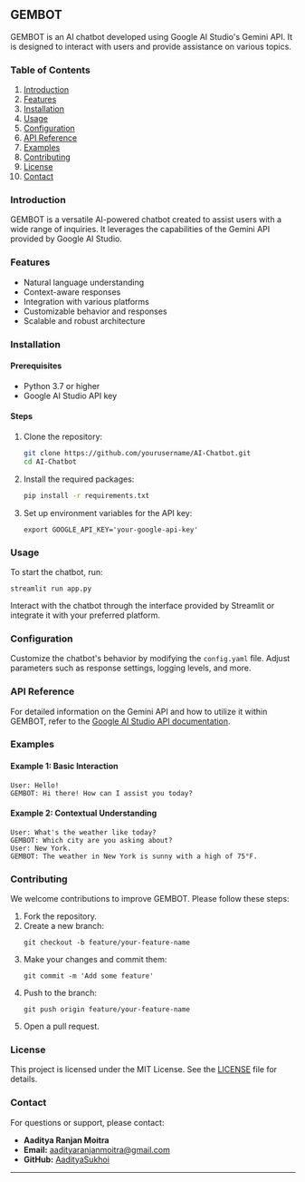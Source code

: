 ## GEMBOT

GEMBOT is an AI chatbot developed using Google AI Studio's Gemini API. It is designed to interact with users and provide assistance on various topics.

### Table of Contents

1. [Introduction](#introduction)
2. [Features](#features)
3. [Installation](#installation)
4. [Usage](#usage)
5. [Configuration](#configuration)
6. [API Reference](#api-reference)
7. [Examples](#examples)
8. [Contributing](#contributing)
9. [License](#license)
10. [Contact](#contact)

### Introduction

GEMBOT is a versatile AI-powered chatbot created to assist users with a wide range of inquiries. It leverages the capabilities of the Gemini API provided by Google AI Studio.

### Features

- Natural language understanding
- Context-aware responses
- Integration with various platforms
- Customizable behavior and responses
- Scalable and robust architecture

### Installation

#### Prerequisites

- Python 3.7 or higher
- Google AI Studio API key

#### Steps

1. Clone the repository:
    ```sh
    git clone https://github.com/yourusername/AI-Chatbot.git
    cd AI-Chatbot
    ```

2. Install the required packages:
    ```sh
    pip install -r requirements.txt
    ```

3. Set up environment variables for the API key:
    ```
    export GOOGLE_API_KEY='your-google-api-key'
    ```

### Usage

To start the chatbot, run:
```
streamlit run app.py
```

Interact with the chatbot through the interface provided by Streamlit or integrate it with your preferred platform.

### Configuration

Customize the chatbot's behavior by modifying the `config.yaml` file. Adjust parameters such as response settings, logging levels, and more.

### API Reference

For detailed information on the Gemini API and how to utilize it within GEMBOT, refer to the [Google AI Studio API documentation](https://ai.google.com/docs).

### Examples

#### Example 1: Basic Interaction
```
User: Hello!
GEMBOT: Hi there! How can I assist you today?
```

#### Example 2: Contextual Understanding
```
User: What's the weather like today?
GEMBOT: Which city are you asking about?
User: New York.
GEMBOT: The weather in New York is sunny with a high of 75°F.
```

### Contributing

We welcome contributions to improve GEMBOT. Please follow these steps:

1. Fork the repository.
2. Create a new branch:
    ```
    git checkout -b feature/your-feature-name
    ```
3. Make your changes and commit them:
    ```
    git commit -m 'Add some feature'
    ```
4. Push to the branch:
    ```
    git push origin feature/your-feature-name
    ```
5. Open a pull request.

### License

This project is licensed under the MIT License. See the [LICENSE](LICENSE) file for details.

### Contact

For questions or support, please contact:

- **Aaditya Ranjan Moitra**
- **Email:** aadityaranjanmoitra@gmail.com
- **GitHub:** [AadityaSukhoi](https://github.com/AadityaSukhoi)

---

